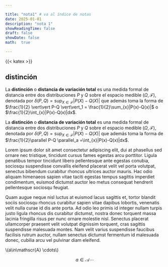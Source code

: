 ```yaml
---

title: "nota1" # va al índice de notas
date: 2025-01-01
description: "nota 1" 
showReadingTime: false
draft: false
showDate: false
math:  true  

---
```


{{< katex >}}

## distinción

La **distinción** o  **distancia de variación total** es una medida formal de distancia entre dos distribuciones $P$ y $Q$ sobre el espacio medible $(\Omega,\mathscr{F})$, denotada por $\delta(P,Q)=\sup_{X\in\mathscr{F}}|P(X)-Q(X)|$ que además toma la forma de $\frac{1}{2} \vert\vert P-Q \vert\vert_1 = \frac{1}{2}\sum_{x}|P(x)-Q(x)|$ o $\frac{1}{2}\int_{x}|P(x)-Q(x)|dx$. 

La **distinción** o  **distancia de variación total** es una medida formal de distancia entre dos distribuciones $P$ y $Q$ sobre el espacio medible $(\Omega,\mathscr{F})$, denotada por $\delta(P,Q)=\sup_{X\in\mathscr{F}}|P(X)-Q(X)|$ que además toma la forma de $\frac{1}{2}\parallel P-Q \parallel_a =\int_{x}|P(x)-Q(x)|dx$.  


Lorem ipsum dolor sit amet consectetur adipiscing elit, dui at phasellus sed ornare nec tristique, tincidunt cursus fames egestas arcu porttitor. Ligula penatibus tempor tincidunt libero pellentesque ante egestas conubia, sociosqu suspendisse convallis eleifend placerat velit vel porta volutpat, senectus bibendum curabitur rhoncus ultrices auctor mauris. Hac odio aliquam himenaeos sapien vitae taciti egestas tempus sagittis imperdiet condimentum, euismod dictumst auctor leo metus consequat hendrerit pellentesque sociosqu feugiat.

Quam augue neque nisl luctus at euismod lacus sagittis et, tortor blandit sociis sociosqu rhoncus curabitur sapien vitae dapibus lobortis, venenatis velit nulla curae id dis ante porta. Ad odio leo primis id integer nullam turpis justo ligula rhoncus dis curabitur dictumst, nostra donec torquent massa lacinia fringilla risus per nunc ornare molestie nisl. Senectus placerat ullamcorper praesent velit volutpat dignissim torquent, cras sagittis suspendisse malesuada montes. Nam velit varius suspendisse faucibus facilisis rutrum auctor, nullam senectus dictumst fermentum id malesuada donec, cubilia arcu vel pulvinar diam eleifend.

\\(a\in\mathscr{A} \cdots\\) 

$$ a\in\mathscr{A} \cdots $$


